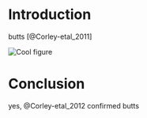 # Introduction

butts [@Corley-etal_2011]

![Cool figure](figures/example)

# Conclusion

yes, @Corley-etal_2012 confirmed butts
